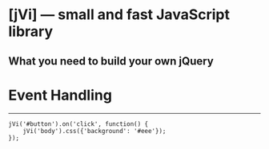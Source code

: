 [jVi] — small and fast JavaScript library
==================================================


What you need to build your own jQuery
--------------------------------------

# Event Handling
--------------------------------------
```
jVi('#button').on('click', function() {
    jVi('body').css({'background': '#eee'});
});
```